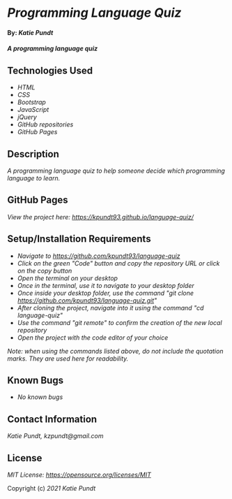 # _Programming Language Quiz_

#### By: _**Katie Pundt**_

#### _A programming language quiz_

## Technologies Used

* _HTML_
* _CSS_
* _Bootstrap_
* _JavaScript_
* _jQuery_
* _GitHub repositories_
* _GitHub Pages_

## Description

_A programming language quiz to help someone decide which programming language to learn._

## GitHub Pages
_View the project here: https://kpundt93.github.io/language-quiz/_

## Setup/Installation Requirements

* _Navigate to https://github.com/kpundt93/language-quiz_
* _Click on the green "Code" button and copy the repository URL or click on the copy button_
* _Open the terminal on your desktop_
* _Once in the terminal, use it to navigate to your desktop folder_
* _Once inside your desktop folder, use the command "git clone https://github.com/kpundt93/language-quiz.git"_
* _After cloning the project, navigate into it using the command "cd language-quiz"_
* _Use the command "git remote" to confirm the creation of the new local repository_
* _Open the project with the code editor of your choice_

_Note: when using the commands listed above, do not include the quotation marks. They are used here for readability._

## Known Bugs

* _No known bugs_

## Contact Information
_Katie Pundt, kzpundt@gmail.com_

## License

_MIT License: https://opensource.org/licenses/MIT_

Copyright (c) _2021_ _Katie Pundt_